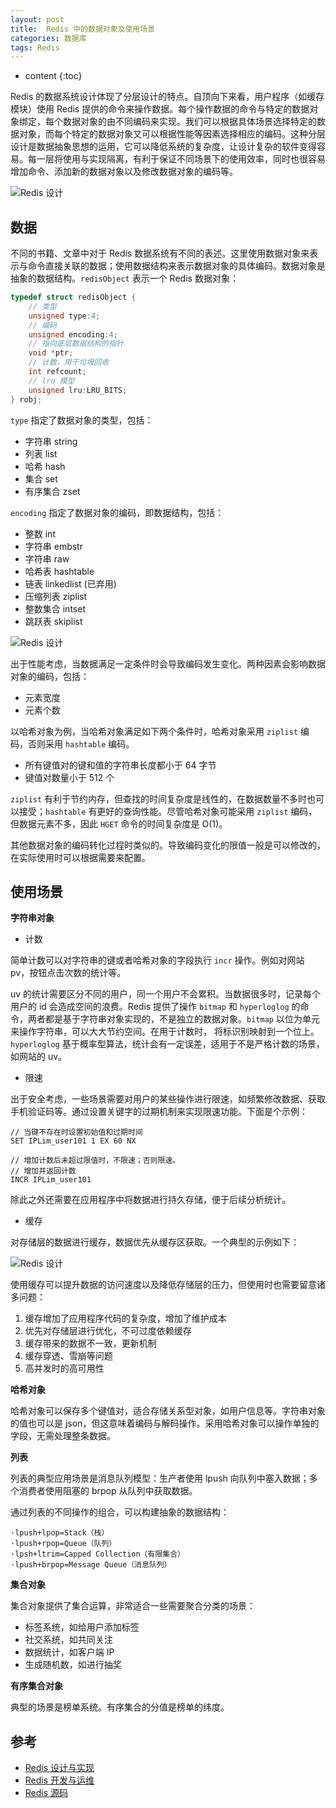 ```yaml
---
layout: post
title:  Redis 中的数据对象及使用场景
categories: 数据库
tags: Redis
---
```

* content
{:toc}

Redis 的数据系统设计体现了分层设计的特点。自顶向下来看，用户程序（如缓存模块）使用 Redis 提供的命令来操作数据。每个操作数据的命令与特定的数据对象绑定，每个数据对象的由不同编码来实现。我们可以根据具体场景选择特定的数据对象，而每个特定的数据对象又可以根据性能等因素选择相应的编码。这种分层设计是数据抽象思想的运用，它可以降低系统的复杂度，让设计复杂的软件变得容易。每一层将使用与实现隔离，有利于保证不同场景下的使用效率，同时也很容易增加命令、添加新的数据对象以及修改数据对象的编码等。

![Redis 设计](../assets/img/redis.svg)

## 数据

不同的书籍、文章中对于 Redis 数据系统有不同的表述。这里使用数据对象来表示与命令直接关联的数据；使用数据结构来表示数据对象的具体编码。数据对象是抽象的数据结构。`redisObject` 表示一个 Redis 数据对象：

```c
typedef struct redisObject {
    // 类型
    unsigned type:4;
    // 编码
    unsigned encoding:4;
    // 指向底层数据结构的指针
    void *ptr;
    // 计数，用于垃圾回收
    int refcount;
    // lru 模型
    unsigned lru:LRU_BITS;
} robj;
```

`type` 指定了数据对象的类型，包括：

- 字符串 string
- 列表 list
- 哈希 hash
- 集合 set
- 有序集合 zset


`encoding` 指定了数据对象的编码，即数据结构，包括：

- 整数 int
- 字符串 embstr
- 字符串 raw
- 哈希表 hashtable
- 链表 linkedlist (已弃用)
- 压缩列表 ziplist
- 整数集合 intset
- 跳跃表 skiplist

![Redis 设计](../assets/img/redis_obj.svg)

出于性能考虑，当数据满足一定条件时会导致编码发生变化。两种因素会影响数据对象的编码，包括：

- 元素宽度
- 元素个数

以哈希对象为例，当哈希对象满足如下两个条件时，哈希对象采用 `ziplist` 编码，否则采用 `hashtable` 编码。

- 所有键值对的键和值的字符串长度都小于 64 字节
- 键值对数量小于 512 个

`ziplist` 有利于节约内存，但查找的时间复杂度是线性的，在数据数量不多时也可以接受；`hashtable` 有更好的查询性能。尽管哈希对象可能采用 `ziplist` 编码，但数据元素不多，因此 `HGET` 命令的时间复杂度是 O(1)。

其他数据对象的编码转化过程时类似的。导致编码变化的限值一般是可以修改的，在实际使用时可以根据需要来配置。

## 使用场景

**字符串对象**

- 计数

简单计数可以对字符串的键或者哈希对象的字段执行 `incr` 操作。例如对网站 pv，按钮点击次数的统计等。

uv 的统计需要区分不同的用户，同一个用户不会累积。当数据很多时，记录每个用户的 id 会造成空间的浪费。Redis 提供了操作 `bitmap` 和 `hyperloglog` 的命令，两者都是基于字符串对象实现的，不是独立的数据对象。`bitmap` 以位为单元来操作字符串，可以大大节约空间。在用于计数时， 将标识别映射到一个位上。`hyperloglog` 基于概率型算法，统计会有一定误差，适用于不是严格计数的场景，如网站的 uv。

- 限速

出于安全考虑，一些场景需要对用户的某些操作进行限速，如频繁修改数据、获取手机验证码等。通过设置关键字的过期机制来实现限速功能。下面是个示例：

```
// 当键不存在时设置初始值和过期时间
SET IPLim_user101 1 EX 60 NX

// 增加计数后未超过限值时，不限速；否则限速。
// 增加并返回计数
INCR IPLim_user101
```

除此之外还需要在应用程序中将数据进行持久存储，便于后续分析统计。


- 缓存

对存储层的数据进行缓存，数据优先从缓存区获取。一个典型的示例如下：

![Redis 设计](../assets/img/redis_cache.svg)

使用缓存可以提升数据的访问速度以及降低存储层的压力，但使用时也需要留意诸多问题：

1. 缓存增加了应用程序代码的复杂度，增加了维护成本
2. 优先对存储层进行优化，不可过度依赖缓存
3. 缓存带来的数据不一致，更新机制
4. 缓存穿透、雪崩等问题
5. 高并发时的高可用性

**哈希对象**

哈希对象可以保存多个键值对，适合存储关系型对象，如用户信息等。字符串对象的值也可以是 json，但这意味着编码与解码操作。采用哈希对象可以操作单独的字段，无需处理整条数据。

**列表**

列表的典型应用场景是消息队列模型：生产者使用 lpush 向队列中塞入数据；多个消费者使用阻塞的 brpop 从队列中获取数据。

通过列表的不同操作的组合，可以构建抽象的数据结构：

```
·lpush+lpop=Stack（栈）
·lpush+rpop=Queue（队列）
·lpsh+ltrim=Capped Collection（有限集合）
·lpush+brpop=Message Queue（消息队列）
```

**集合对象**

集合对象提供了集合运算，非常适合一些需要聚合分类的场景：

- 标签系统，如给用户添加标签
- 社交系统，如共同关注
- 数据统计，如客户端 IP
- 生成随机数，如进行抽奖


**有序集合对象**

典型的场景是榜单系统。有序集合的分值是榜单的纬度。

## 参考
- [Redis 设计与实现](http://redisbook.com/)
- [Redis 开发与运维](https://book.douban.com/subject/26971561/)
- [Redis 源码](https://redis.io/)
